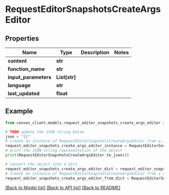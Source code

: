 # RequestEditorSnapshotsCreateArgsEditor


## Properties

Name | Type | Description | Notes
------------ | ------------- | ------------- | -------------
**content** | **str** |  | 
**function_name** | **str** |  | 
**input_parameters** | **List[str]** |  | 
**language** | **str** |  | 
**last_updated** | **float** |  | 

## Example

```python
from convex_client.models.request_editor_snapshots_create_args_editor import RequestEditorSnapshotsCreateArgsEditor

# TODO update the JSON string below
json = "{}"
# create an instance of RequestEditorSnapshotsCreateArgsEditor from a JSON string
request_editor_snapshots_create_args_editor_instance = RequestEditorSnapshotsCreateArgsEditor.from_json(json)
# print the JSON string representation of the object
print(RequestEditorSnapshotsCreateArgsEditor.to_json())

# convert the object into a dict
request_editor_snapshots_create_args_editor_dict = request_editor_snapshots_create_args_editor_instance.to_dict()
# create an instance of RequestEditorSnapshotsCreateArgsEditor from a dict
request_editor_snapshots_create_args_editor_from_dict = RequestEditorSnapshotsCreateArgsEditor.from_dict(request_editor_snapshots_create_args_editor_dict)
```
[[Back to Model list]](../README.md#documentation-for-models) [[Back to API list]](../README.md#documentation-for-api-endpoints) [[Back to README]](../README.md)



